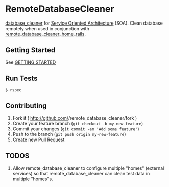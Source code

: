# RemoteDatabaseCleaner

[database_cleaner](https://github.com/bmabey/database_cleaner) for [Service Oriented Architecture](http://en.wikipedia.org/wiki/Service-oriented_architecture) (SOA). Clean
database remotely when used in conjunction with [remote_database_cleaner_home_rails](https://github.com/tdouce/remote_database_cleaner_home_rails).

## Getting Started

See [GETTING STARTED](https://github.com/tdouce/remote_database_cleaner/wiki/Getting-Started)

## Run Tests
    $ rspec

## Contributing

1. Fork it ( http://github.com/<my-github-username>/remote_database_cleaner/fork )
2. Create your feature branch (`git checkout -b my-new-feature`)
3. Commit your changes (`git commit -am 'Add some feature'`)
4. Push to the branch (`git push origin my-new-feature`)
5. Create new Pull Request

## TODOS

1. Allow remote_database_cleaner to configure multiple "homes" (external services) so that
   remote_database_cleaner can clean test data in multiple "homes"s.

